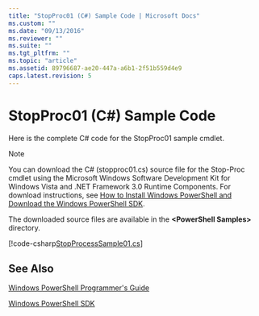 ```yaml
---
title: "StopProc01 (C#) Sample Code | Microsoft Docs"
ms.custom: ""
ms.date: "09/13/2016"
ms.reviewer: ""
ms.suite: ""
ms.tgt_pltfrm: ""
ms.topic: "article"
ms.assetid: 89796687-ae20-447a-a6b1-2f51b559d4e9
caps.latest.revision: 5
---
```

# StopProc01 (C#) Sample Code

Here is the complete C# code for the StopProc01 sample cmdlet.

> [!NOTE]
> You can download the C# (stopproc01.cs) source file for the Stop-Proc cmdlet using the Microsoft Windows Software Development Kit for Windows Vista and .NET Framework 3.0 Runtime Components. For download instructions, see [How to Install Windows PowerShell and Download the Windows PowerShell SDK](/powershell/developer/installing-the-windows-powershell-sdk).
>
> The downloaded source files are available in the **\<PowerShell Samples>** directory.

[!code-csharp[StopProcessSample01.cs](../../powershell-sdk-samples/SDK-2.0/csharp/StopProcessSample01/StopProcessSample01.cs#L11-L212 "StopProcessSample01.cs")]

## See Also

[Windows PowerShell Programmer's Guide](./windows-powershell-programmer-s-guide.md)

[Windows PowerShell SDK](../windows-powershell-reference.md)